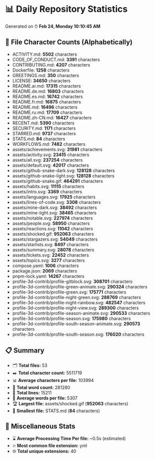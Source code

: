 # 📊 Daily Repository Statistics
Generated on ⏰ **Feb 24, Monday 10:10:45 AM**

## 📂 File Character Counts (Alphabetically)
- ACTIVITY.md: **5502** characters
- CODE_OF_CONDUCT.md: **3391** characters
- CONTRIBUTING.md: **4207** characters
- Dockerfile: **1258** characters
- GREETINGS.md: **350** characters
- LICENSE: **34650** characters
- README.ar.md: **17315** characters
- README.de.md: **16803** characters
- README.es.md: **16742** characters
- README.fr.md: **16875** characters
- README.md: **16496** characters
- README.ru.md: **17709** characters
- README.zh-CN.md: **16427** characters
- RECENT.md: **5390** characters
- SECURITY.md: **1171** characters
- STARRED.md: **9737** characters
- STATS.md: **84** characters
- WORKFLOWS.md: **7482** characters
- assets/achievements.svg: **31981** characters
- assets/activity.svg: **23415** characters
- assets/all.svg: **237254** characters
- assets/default.svg: **42017** characters
- assets/github-snake-dark.svg: **128128** characters
- assets/github-snake-light.svg: **128128** characters
- assets/github-snake.gif: **464291** characters
- assets/habits.svg: **11115** characters
- assets/intro.svg: **3369** characters
- assets/languages.svg: **17925** characters
- assets/lines-of-code.svg: **3308** characters
- assets/mine-dark.svg: **38492** characters
- assets/mine-light.svg: **38465** characters
- assets/notable.svg: **227974** characters
- assets/people.svg: **58950** characters
- assets/reactions.svg: **11042** characters
- assets/shocked.gif: **952063** characters
- assets/stargazers.svg: **54049** characters
- assets/starlists.svg: **8497** characters
- assets/summary.svg: **28078** characters
- assets/tickets.svg: **22452** characters
- assets/topics.svg: **3277** characters
- compose.yaml: **1006** characters
- package.json: **2069** characters
- pnpm-lock.yaml: **14267** characters
- profile-3d-contrib/profile-gitblock.svg: **308701** characters
- profile-3d-contrib/profile-green-animate.svg: **290324** characters
- profile-3d-contrib/profile-green.svg: **175771** characters
- profile-3d-contrib/profile-night-green.svg: **288769** characters
- profile-3d-contrib/profile-night-rainbow.svg: **482547** characters
- profile-3d-contrib/profile-night-view.svg: **289300** characters
- profile-3d-contrib/profile-season-animate.svg: **290533** characters
- profile-3d-contrib/profile-season.svg: **175980** characters
- profile-3d-contrib/profile-south-season-animate.svg: **290573** characters
- profile-3d-contrib/profile-south-season.svg: **176020** characters

## 📋 Summary
- 🗂️ **Total files:** 53
- ✒️ **Total character count:** 5511719
- 📊 **Average characters per file:** 103994
- 📝 **Total word count:** 281280
- 🧾 **Total lines:** 15211
- 📐 **Average words per file:** 5307
- 🏆 **Largest file:** assets/shocked.gif (**952063** characters)
- 🥉 **Smallest file:** STATS.md (**84** characters)

## 🌟 Miscellaneous Stats
- ⌛ **Average Processing Time Per file:** ~0.5s (estimated)
- 🔥 **Most common file extension:** yml
- 🌐 **Total unique extensions:** 40
